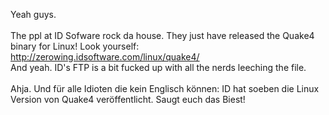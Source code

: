 <html><body><p>Yeah guys.<br>
<br>
The ppl at ID Sofware rock da house. They just have released the Quake4 binary for Linux! Look yourself: <a href="http://zerowing.idsoftware.com/linux/quake4/">http://zerowing.idsoftware.com/linux/quake4/</a><br>
And yeah. ID's FTP is a bit fucked up with all the nerds leeching the file. <br>
<br>
Ahja. Und für alle Idioten die kein Englisch können: ID hat soeben die Linux Version von Quake4 veröffentlicht. Saugt euch das Biest!</p></body></html>